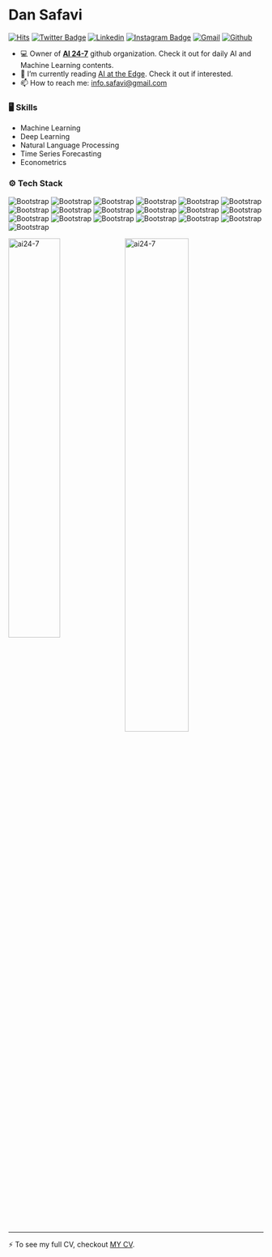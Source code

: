 # Dan Safavi

[![Hits](https://hits.seeyoufarm.com/api/count/incr/badge.svg?url=https%3A%2F%2Fgithub.com%2Fai24-7%2Fai24-7&count_bg=%2379C83D&title_bg=%23555555&icon=&icon_color=%23E7E7E7&title=Profile+Views&edge_flat=false)](https://hits.seeyoufarm.com)
[![Twitter Badge](https://img.shields.io/badge/-Twitter-1da1f2?labelColor=1da1f2&logo=twitter&logoColor=white&link=https://twitter.com/danielsafavi)](https://twitter.com/danielsafavi)
[![Linkedin](https://img.shields.io/badge/-LinkedIn-blue?style=flat&logo=Linkedin&logoColor=white)](https://www.linkedin.com/in/daniel-safavi-sohi/)
[![Instagram Badge](https://img.shields.io/badge/-Instagram-purple?logo=instagram&logoColor=white&link=https://instagram.com/dan_safavi/)](https://www.instagram.com/dan_safavi)
[![Gmail](https://img.shields.io/badge/-Gmail-c14438?style=flat&logo=Gmail&logoColor=white)](mailto:info.safavi@gmail.com)
[![Github](https://img.shields.io/github/followers/ai24-7?label=Follow&style=social)](https://github.com/ai24-7)

- 💻 Owner of [**AI 24-7**](https://github.com/ai24-7) github organization. Check it out for daily AI and Machine Learning contents.
- 🤔 I’m currently reading [AI at the Edge](https://www.oreilly.com/library/view/ai-at-the/9781098120191/). Check it out if interested.
- 📫 How to reach me: info.safavi@gmail.com


### 🖥 Skills

- Machine Learning
- Deep Learning
- Natural Language Processing
- Time Series Forecasting
- Econometrics
### ⚙️ Tech Stack

![Bootstrap](https://img.shields.io/badge/-Python-05122A?style=flat-square&logo=Python&color=353535) ![Bootstrap](https://img.shields.io/badge/-Docker-05122A?style=flat-square&logo=Docker&color=353535) ![Bootstrap](https://img.shields.io/badge/-Kubernetes-05122A?style=flat-square&logo=Kubernetes&color=353535) ![Bootstrap](https://img.shields.io/badge/-Helm-05122A?style=flat-square&logo=Helm&color=353535) ![Bootstrap](https://img.shields.io/badge/-MLflow-05122A?style=flat-square&logo=Mlflow&color=353535) ![Bootstrap](https://img.shields.io/badge/-Airflow-05122A?style=flat-square&logo=ApacheAirflow&color=353535) ![Bootstrap](https://img.shields.io/badge/-Spark-05122A?style=flat-square&logo=ApacheSpark&color=353535) ![Bootstrap](https://img.shields.io/badge/-Pandas-05122A?style=flat-square&logo=Pandas&color=353535) ![Bootstrap](https://img.shields.io/badge/-TensorFlow-05122A?style=flat-square&logo=TensorFlow&color=353535) ![Bootstrap](https://img.shields.io/badge/-Scikit%20Learn-05122A?style=flat-square&logo=Scikit-Learn&color=353535) ![Bootstrap](https://img.shields.io/badge/-Hadoop-05122A?style=flat-square&logo=ApacheHadoop&color=353535) ![Bootstrap](https://img.shields.io/badge/-MongoDB-05122A?style=flat-square&logo=MongoDB&color=353535) ![Bootstrap](https://img.shields.io/badge/-PostgreSQL-05122A?style=flat-square&logo=PostgreSQL&color=353535) ![Bootstrap](https://img.shields.io/badge/-Numpy-05122A?style=flat-square&logo=Numpy&color=353535) ![Bootstrap](https://img.shields.io/badge/-Matplotlib-05122A?style=flat-square&logo=Matplotlib&color=353535) ![Bootstrap](https://img.shields.io/badge/-Plotly-05122A?style=flat-square&logo=Plotly&color=353535) ![Bootstrap](https://img.shields.io/badge/-Flask-05122A?style=flat-square&logo=Flask&color=353535) ![Bootstrap](https://img.shields.io/badge/-Visual%20Studio%20Code-05122A?style=flat-square&logo=Visual-Studio-Code&color=353535) ![Bootstrap](https://img.shields.io/badge/-Gitlab-05122A?style=flat-square&logo=Gitlab&color=353535)

<div>
  <img width="45%" align="left" src="https://github-readme-stats.vercel.app/api/top-langs?username=ai24-7&show_icons=true&locale=en&layout=compact" alt="ai24-7" />
  <img width="50%"  src="https://github-readme-streak-stats.herokuapp.com/?user=ai24-7&" alt="ai24-7" />
</div>


---
:zap: To see my full CV, checkout [MY CV](https://github.com/ai24-7/mycv).
